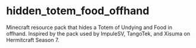 # hidden_totem_food_offhand
Minecraft resource pack that hides a Totem of Undying and Food in offhand. Inspired by the pack used by ImpuleSV, TangoTek, and Xisuma on Hermitcraft Season 7.
